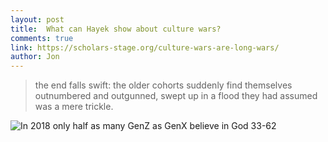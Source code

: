 ```yaml
---
layout: post
title:  What can Hayek show about culture wars?
comments: true
link: https://scholars-stage.org/culture-wars-are-long-wars/
author: Jon
---
```


>the end falls swift: the older cohorts suddenly find themselves outnumbered and outgunned, swept up in a flood they had assumed was a mere trickle.  

![In 2018 only half as many GenZ as GenX believe in God 33-62](https://pbs.twimg.com/media/E5TWvCPWEAUqCqp?format=png&name=small)
